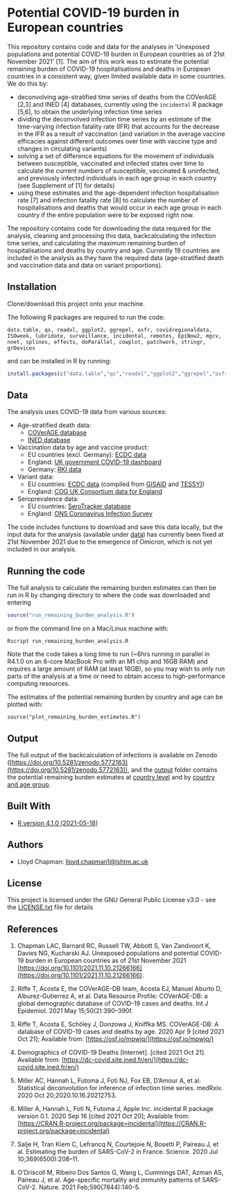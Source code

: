 # Potential COVID-19 burden in European countries

This repository contains code and data for the analyses in 'Unexposed populations and potential COVID-19 burden in European countries as of 21st November 2021' [1]. The aim of this work was to estimate the potential remaining burden of COVID-19 hospitalisations and deaths in European countries in a consistent way, given limited available data in some countries. We do this by:

* deconvolving age-stratified time series of deaths from the COVerAGE [2,3] and INED [4] databases, currently using the `incidental` R package [5,6], to obtain the underlying infection time series
* dividing the deconvolved infection time series by an estimate of the time-varying infection fatality rate (IFR) that accounts for the decrease in the IFR as a result of vaccination (and variation in the average vaccine efficacies against different outcomes over time with vaccine type and changes in circulating variants)
* solving a set of difference equations for the movement of individuals between susceptible, vaccinated and infected states over time to calculate the current numbers of susceptible, vaccinated & uninfected, and previously infected individuals in each age group in each country (see Supplement of [1] for details)
* using these estimates and the age-dependent infection hospitalisation rate [7] and infection fatality rate [8] to calculate the number of hospitalisations and deaths that would occur in each age group in each country if the entire population were to be exposed right now.

The repository contains code for downloading the data required for the analysis, cleaning and processing this data, backcalculating the infection time series, and calculating the maximum remaining burden of hospitalisations and deaths by country and age. Currently 19 countries are included in the analysis as they have the required data (age-stratified death and vaccination data and data on variant proportions).

## Installation

Clone/download this project onto your machine.

The following R packages are required to run the code: 

```
data.table, qs, readxl, ggplot2, ggrepel, osfr, covidregionaldata, ISOweek, lubridate, surveillance, incidental, remotes, EpiNow2, mgcv, nnet, splines, effects, doParallel, cowplot, patchwork, stringr, grDevices
```

and can be installed in R by running:

```R
install.packages(c("data.table","qs","readxl","ggplot2","ggrepel","osfr","covidregionaldata","ISOweek","lubridate","surveillance","incidental","remotes","EpiNow2","mgcv","nnet","splines","effects","doParallel","cowplot","patchwork","stringr","grDevices"))
```

## Data

The analysis uses COVID-19 data from various sources:

* Age-stratified death data:
  * [COVerAGE database](https://osf.io/mpwjq/)
  * [INED database](https://dc-covid.site.ined.fr/en/)
* Vaccination data by age and vaccine product:
  * EU countries (excl. Germany): [ECDC data](https://www.ecdc.europa.eu/en/publications-data/data-covid-19-vaccination-eu-eea)
  * England: [UK government COVID-19 dashboard](https://coronavirus.data.gov.uk/details/download)
  * Germany: [RKI data](https://github.com/robert-koch-institut/COVID-19-Impfungen_in_Deutschland)
* Variant data:
  * EU countries: [ECDC data](https://www.ecdc.europa.eu/en/publications-data/data-virus-variants-covid-19-eueea) (compiled from [GISAID](https://www.gisaid.org/) and [TESSY)](https://www.ecdc.europa.eu/en/publications-data/european-surveillance-system-tessy))
  * England: [COG UK Consortium data for England](https://covid19.sanger.ac.uk/downloads)
* Seroprevalence data:
  * EU countries: [SeroTracker database](https://serotracker.com/)
  * England: [ONS Coronavirus Infection Survey](https://www.ons.gov.uk/peoplepopulationandcommunity/healthandsocialcare/conditionsanddiseases/datasets/coronaviruscovid19antibodydatafortheuk/2021)

The code includes functions to download and save this data locally, but the input data for the analysis (available under [data](data)) has currently been fixed at 21st November 2021 due to the emergence of Omicron, which is not yet included in our analysis.

## Running the code

The full analysis to calculate the remaining burden estimates can then be run in R by changing directory to where the code was downloaded and entering

```R
source("run_remaining_burden_analysis.R")
```

or from the command line on a Mac/Linux machine with:

```
Rscript run_remaining_burden_analysis.R
```

Note that the code takes a long time to run (~6hrs running in parallel in R4.1.0 on an 8-core MacBook Pro with an M1 chip and 16GB RAM) and requires a large amount of RAM (at least 16GB), so you may wish to only run parts of the analysis at a time or need to obtain access to high-performance computing resources.

The estimates of the potential remaining burden by country and age can be plotted with:

```
source("plot_remaining_burden_estimates.R")
```

## Output

The full output of the backcalculation of infections is available on Zenodo ([https://doi.org/10.5281/zenodo.5772163](https://doi.org/10.5281/zenodo.5772163)), and the [output](output) folder contains the potential remaining burden estimates at [country level](output/2021-11-30/ovrl_rem_burden_output.csv) and by [country and age group](output/2021-11-30/rem_burden_output.csv).

## Built With

* [R version 4.1.0 (2021-05-18)](https://www.r-project.org/)

## Authors

* Lloyd Chapman: <lloyd.chapman1@lshtm.ac.uk> 

## License

This project is licensed under the GNU General Public License v3.0 - see the [LICENSE.txt](LICENSE.txt) file for details

## References
1. Chapman LAC, Barnard RC, Russell TW, Abbott S, Van Zandvoort K, Davies NG, Kucharski AJ. Unexposed populations and potential COVID-19 burden in European countries as of 21st November 2021 [https://doi.org/10.1101/2021.11.10.21266166](https://doi.org/10.1101/2021.11.10.21266166).

2. Riffe T, Acosta E, the COVerAGE-DB team, Acosta EJ, Manuel Aburto D, Alburez-Gutierrez A, et al. Data Resource Profile: COVerAGE-DB: a global demographic database of COVID-19 cases and deaths. Int J Epidemiol. 2021 May 15;50(2):390–390f.

3. Riffe T, Acosta E, Schöley J, Donzowa J, Kniffka MS. COVerAGE-DB: A database of COVID-19 cases and deaths by age. 2020 Apr 9 [cited 2021 Oct 21]; Available from: [https://osf.io/mpwjq/](https://osf.io/mpwjq/)

4. Demographics of COVID-19 Deaths [Internet]. [cited 2021 Oct 21]. Available from: [https://dc-covid.site.ined.fr/en/](https://dc-covid.site.ined.fr/en/)

5. Miller AC, Hannah L, Futoma J, Foti NJ, Fox EB, D’Amour A, et al. Statistical deconvolution for inference of infection time series. medRxiv. 2020 Oct 20;2020.10.16.20212753.

6. Miller A, Hannah L, Foti N, Futoma J, Apple Inc. incidental R package version 0.1. 2020 Sep 16 [cited 2021 Oct 20]; Available from: [https://CRAN.R-project.org/package=incidental](https://CRAN.R-project.org/package=incidental)

7. Salje H, Tran Kiem C, Lefrancq N, Courtejoie N, Bosetti P, Paireau J, et al. Estimating the burden of SARS-CoV-2 in France. Science. 2020 Jul 10;369(6500):208–11.

8. O’Driscoll M, Ribeiro Dos Santos G, Wang L, Cummings DAT, Azman AS, Paireau J, et al. Age-specific mortality and immunity patterns of SARS-CoV-2. Nature. 2021 Feb;590(7844):140–5.
